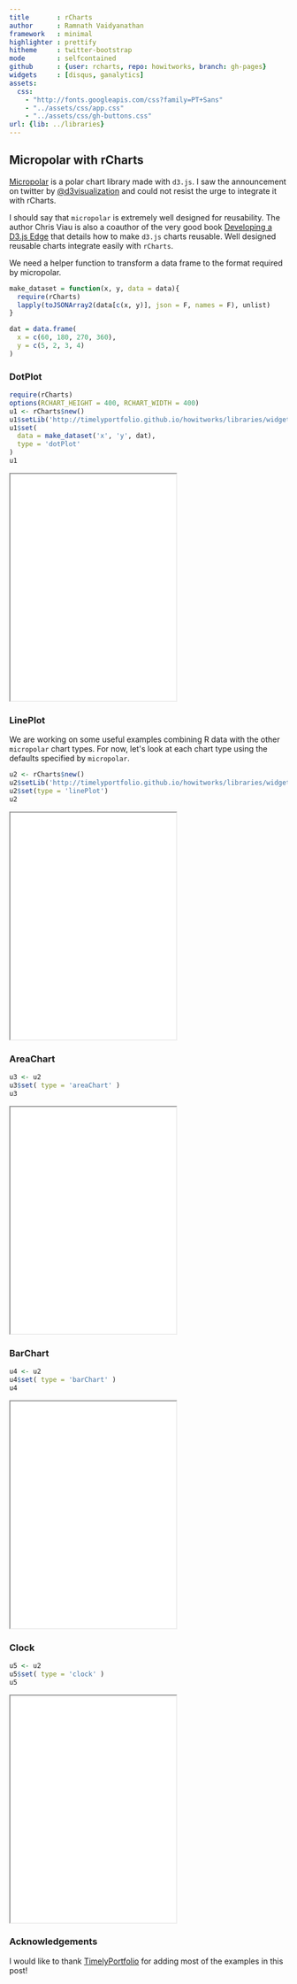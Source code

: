 ```yaml
---
title       : rCharts
author      : Ramnath Vaidyanathan
framework   : minimal
highlighter : prettify
hitheme     : twitter-bootstrap
mode        : selfcontained
github      : {user: rcharts, repo: howitworks, branch: gh-pages}
widgets     : [disqus, ganalytics]
assets:
  css: 
    - "http://fonts.googleapis.com/css?family=PT+Sans"
    - "../assets/css/app.css"
    - "../assets/css/gh-buttons.css"
url: {lib: ../libraries}
---
```


## Micropolar with rCharts

[Micropolar](http://micropolar.org) is a polar chart library made with `d3.js`. I saw the announcement on twitter by [@d3visualization](https://twitter.com/d3visualization) and could not resist the urge to integrate it with rCharts.

I should say that `micropolar` is extremely well designed for reusability.  The author Chris Viau is also a coauthor of the very good book [Developing a D3.js Edge](http://bleedingedgepress.com/our-books/developing-a-d3-js-edge/) that details how to make `d3.js` charts reusable.  Well designed reusable charts integrate easily with `rCharts`.

We need a helper function to transform a data frame to the format required by micropolar.





```r
make_dataset = function(x, y, data = data){
  require(rCharts)
  lapply(toJSONArray2(data[c(x, y)], json = F, names = F), unlist)
}

dat = data.frame(
  x = c(60, 180, 270, 360),
  y = c(5, 2, 3, 4)
)
```


### DotPlot


```r
require(rCharts)
options(RCHART_HEIGHT = 400, RCHART_WIDTH = 400)
u1 <- rCharts$new()
u1$setLib('http://timelyportfolio.github.io/howitworks/libraries/widgets/micropolar')
u1$set(
  data = make_dataset('x', 'y', dat),
  type = 'dotPlot'
)
u1
```

<iframe src=assets/fig/dotPlot.html seamless></iframe>


### LinePlot

We are working on some useful examples combining R data with the other `micropolar` chart types.  For now, let's look at each chart type using the defaults specified by `micropolar`.


```r
u2 <- rCharts$new()
u2$setLib('http://timelyportfolio.github.io/howitworks/libraries/widgets/micropolar')
u2$set(type = 'linePlot')
u2
```

<iframe src=assets/fig/linePlot.html seamless></iframe>


### AreaChart


```r
u3 <- u2
u3$set( type = 'areaChart' )
u3
```

<iframe src=assets/fig/areaChart.html seamless></iframe>


### BarChart


```r
u4 <- u2
u4$set( type = 'barChart' )
u4
```

<iframe src=assets/fig/barChart.html seamless></iframe>


### Clock


```r
u5 <- u2
u5$set( type = 'clock' )
u5
```

<iframe src=assets/fig/clock.html seamless></iframe>


### Acknowledgements

I would like to thank [TimelyPortfolio](http://github.com/timelyportfolio) for adding most of the examples in this post!

<div id='disqus_thread'></div>

<style>
iframe {
  height: 410px;
}
</style>





